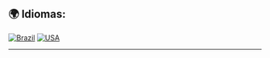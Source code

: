 ## 🌍 Idiomas:

[![Brazil](https://cdn-icons-png.flaticon.com/32/197/197386.png)](README-pt.md) [![USA](https://cdn-icons-png.flaticon.com/32/197/197484.png)](README.md)

---
